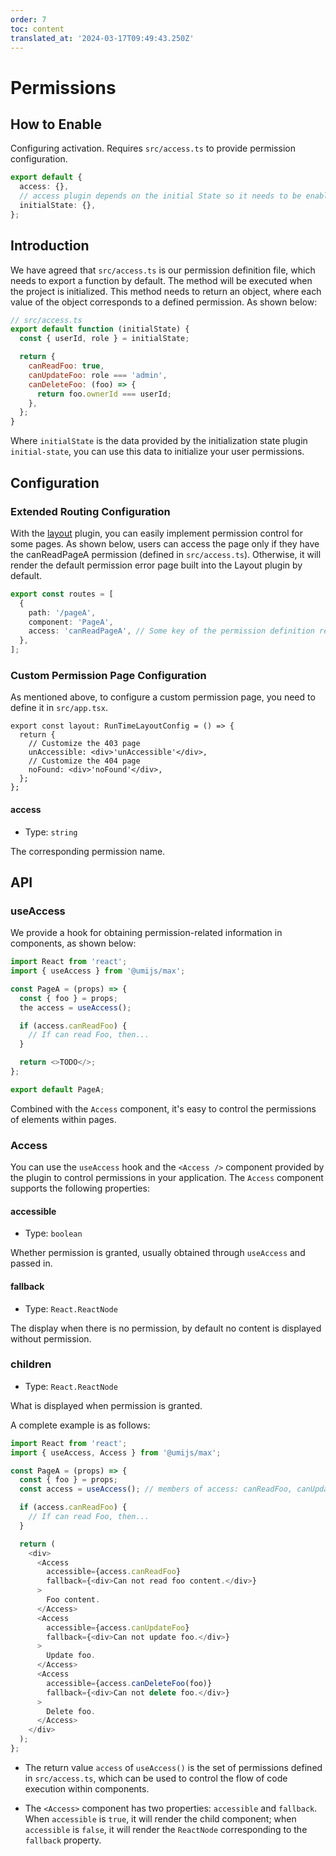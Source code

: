 ```yaml
---
order: 7
toc: content
translated_at: '2024-03-17T09:49:43.250Z'
---
```


# Permissions

## How to Enable

Configuring activation. Requires `src/access.ts` to provide permission configuration.

```ts
export default {
  access: {},
  // access plugin depends on the initial State so it needs to be enabled at the same time
  initialState: {},
};
```

## Introduction

We have agreed that `src/access.ts` is our permission definition file, which needs to export a function by default. The method will be executed when the project is initialized. This method needs to return an object, where each value of the object corresponds to a defined permission. As shown below:

```js
// src/access.ts
export default function (initialState) {
  const { userId, role } = initialState;

  return {
    canReadFoo: true,
    canUpdateFoo: role === 'admin',
    canDeleteFoo: (foo) => {
      return foo.ownerId === userId;
    },
  };
}
```

Where `initialState` is the data provided by the initialization state plugin `initial-state`, you can use this data to initialize your user permissions.

## Configuration

### Extended Routing Configuration

With the [layout](./layout-menu) plugin, you can easily implement permission control for some pages. As shown below, users can access the page only if they have the canReadPageA permission (defined in `src/access.ts`). Otherwise, it will render the default permission error page built into the Layout plugin by default.

```ts
export const routes = [
  {
    path: '/pageA',
    component: 'PageA',
    access: 'canReadPageA', // Some key of the permission definition return value
  },
];
```

### Custom Permission Page Configuration

As mentioned above, to configure a custom permission page, you need to define it in `src/app.tsx`.

```tsx
export const layout: RunTimeLayoutConfig = () => {
  return {
    // Customize the 403 page
    unAccessible: <div>'unAccessible'</div>,
    // Customize the 404 page
    noFound: <div>'noFound'</div>,
  };
};
```

#### access

- Type: `string`

The corresponding permission name.

## API

### useAccess

We provide a hook for obtaining permission-related information in components, as shown below:

```js
import React from 'react';
import { useAccess } from '@umijs/max';

const PageA = (props) => {
  const { foo } = props;
  the access = useAccess();

  if (access.canReadFoo) {
    // If can read Foo, then...
  }

  return <>TODO</>;
};

export default PageA;
```

Combined with the `Access` component, it's easy to control the permissions of elements within pages.

### Access

You can use the `useAccess` hook and the `<Access />` component provided by the plugin to control permissions in your application. The `Access` component supports the following properties:

#### accessible

- Type: `boolean`

Whether permission is granted, usually obtained through `useAccess` and passed in.

#### fallback

- Type: `React.ReactNode`

The display when there is no permission, by default no content is displayed without permission.

### children

- Type: `React.ReactNode`

What is displayed when permission is granted.

A complete example is as follows:

```js
import React from 'react';
import { useAccess, Access } from '@umijs/max';

const PageA = (props) => {
  const { foo } = props;
  const access = useAccess(); // members of access: canReadFoo, canUpdateFoo, canDeleteFoo

  if (access.canReadFoo) {
    // If can read Foo, then...
  }

  return (
    <div>
      <Access
        accessible={access.canReadFoo}
        fallback={<div>Can not read foo content.</div>}
      >
        Foo content.
      </Access>
      <Access
        accessible={access.canUpdateFoo}
        fallback={<div>Can not update foo.</div>}
      >
        Update foo.
      </Access>
      <Access
        accessible={access.canDeleteFoo(foo)}
        fallback={<div>Can not delete foo.</div>}
      >
        Delete foo.
      </Access>
    </div>
  );
};
```

- The return value `access` of `useAccess()` is the set of permissions defined in `src/access.ts`, which can be used to control the flow of code execution within components.

- The `<Access>` component has two properties: `accessible` and `fallback`. When `accessible` is `true`, it will render the child component; when `accessible` is `false`, it will render the `ReactNode` corresponding to the `fallback` property.
